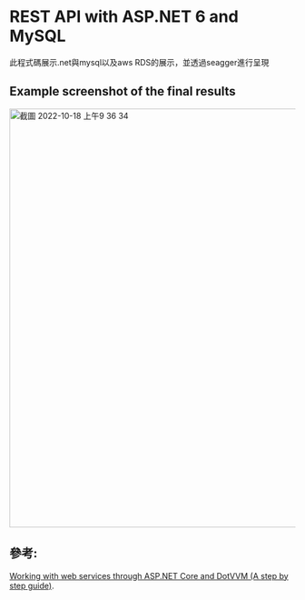 # REST API with ASP.NET 6 and MySQL

此程式碼展示.net與mysql以及aws RDS的展示，並透過seagger進行呈現

## Example screenshot of the final results 
<img width="737" alt="截圖 2022-10-18 上午9 36 34" src="https://user-images.githubusercontent.com/113874876/196315687-80235a6e-ac9b-48e1-8136-6e86581a5d56.png">


## 參考:

[Working with web services through ASP.NET Core and DotVVM (A step by step guide)](https://dev.to/dotvvm/working-with-web-services-through-asp-net-core-and-dotvvm-a-step-by-step-guide-2le).

